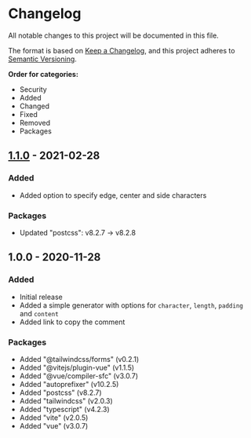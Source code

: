 # Changelog
All notable changes to this project will be documented in this file.

The format is based on [Keep a Changelog](https://keepachangelog.com/en/1.0.0/),
and this project adheres to [Semantic Versioning](https://semver.org/spec/v2.0.0.html).

**Order for categories:**
- Security
- Added
- Changed
- Fixed
- Removed
- Packages

## [1.1.0] - 2021-02-28
### Added
- Added option to specify edge, center and side characters

### Packages
- Updated "postcss": v8.2.7 -> v8.2.8

## 1.0.0 - 2020-11-28
### Added
- Initial release
- Added a simple generator with options for `character`, `length`, `padding` and `content`
- Added link to copy the comment

### Packages
- Added "@tailwindcss/forms" (v0.2.1)
- Added "@vitejs/plugin-vue" (v1.1.5)
- Added "@vue/compiler-sfc" (v3.0.7)
- Added "autoprefixer" (v10.2.5)
- Added "postcss" (v8.2.7)
- Added "tailwindcss" (v2.0.3)
- Added "typescript" (v4.2.3)
- Added "vite" (v2.0.5)
- Added "vue" (v3.0.7)

[1.1.0]: https://github.com/jkniest/blocks/compare/1.0.0...1.1.0
